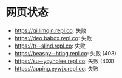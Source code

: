 # 网页状态
- https://qi.limqin.repl.co: 失败
- https://deo.babox.repl.co: 失败
- https://tr--slind.repl.co: 失败
- https://beaspy--hting.repl.co: 失败 (403)
- https://su--yoyholee.repl.co: 失败 (403)
- https://apping.eywjx.repl.co: 失败

